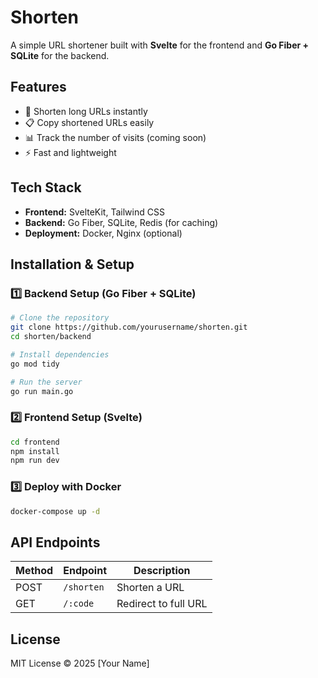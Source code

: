 # Shorten

A simple URL shortener built with **Svelte** for the frontend and **Go Fiber + SQLite** for the backend.

## Features
- 🔗 Shorten long URLs instantly
- 📋 Copy shortened URLs easily
- 📊 Track the number of visits (coming soon)
- ⚡️ Fast and lightweight

## Tech Stack
- **Frontend:** SvelteKit, Tailwind CSS
- **Backend:** Go Fiber, SQLite, Redis (for caching)
- **Deployment:** Docker, Nginx (optional)

## Installation & Setup

### 1️⃣ Backend Setup (Go Fiber + SQLite)
```sh
# Clone the repository
git clone https://github.com/yourusername/shorten.git
cd shorten/backend

# Install dependencies
go mod tidy

# Run the server
go run main.go
```

### 2️⃣ Frontend Setup (Svelte)
```sh
cd frontend
npm install
npm run dev
```

### 3️⃣ Deploy with Docker
```sh
docker-compose up -d
```

## API Endpoints
| Method | Endpoint       | Description            |
|--------|--------------|------------------------|
| POST   | `/shorten`   | Shorten a URL         |
| GET    | `/:code`     | Redirect to full URL  |

## License
MIT License © 2025 [Your Name]

